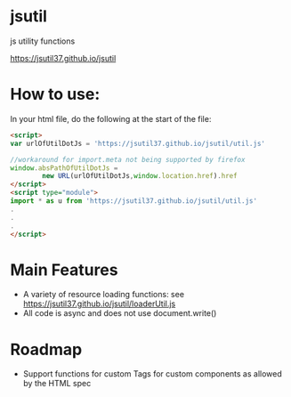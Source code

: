 # jsutil
js utility functions

https://jsutil37.github.io/jsutil

# How to use:
In your html file, do the following at the start of the file:
```html
<script>
var urlOfUtilDotJs = 'https://jsutil37.github.io/jsutil/util.js'

//workaround for import.meta not being supported by firefox
window.absPathOfUtilDotJs = 
		new URL(urlOfUtilDotJs,window.location.href).href
</script>
<script type="module">
import * as u from 'https://jsutil37.github.io/jsutil/util.js'
.
.
.
</script>
```

# Main Features
- A variety of resource loading functions: see https://jsutil37.github.io/jsutil/loaderUtil.js
- All code is async and does not use document.write()

# Roadmap
- Support functions for custom Tags for custom components as allowed by the HTML spec
